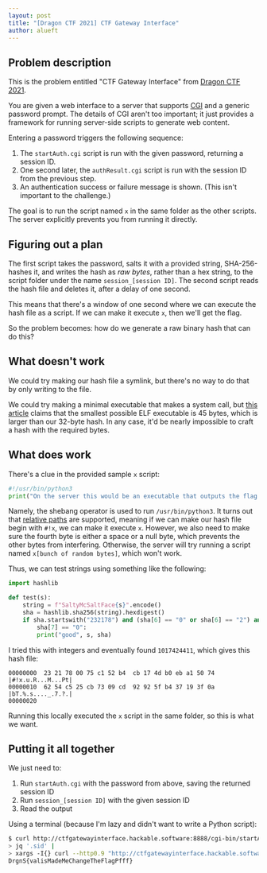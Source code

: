 ```yaml
---
layout: post
title: "[Dragon CTF 2021] CTF Gateway Interface"
author: alueft
---
```


## Problem description

This is the problem entitled "CTF Gateway Interface" from
[Dragon CTF 2021](https://ctftime.org/event/1457).

You are given a web interface to a server that supports
[CGI](https://en.wikipedia.org/wiki/Common_Gateway_Interface) and a generic
password prompt. The details of CGI aren't too important; it just provides a
framework for running server-side scripts to generate web content.

Entering a password triggers the following sequence:

1. The `startAuth.cgi` script is run with the given password, returning a
   session ID.
1. One second later, the `authResult.cgi` script is run with the session ID from
   the previous step.
1. An authentication success or failure message is shown. (This isn't
   important to the challenge.)

The goal is to run the script named `x` in the same folder as the other scripts.
The server explicitly prevents you from running it directly.

## Figuring out a plan

The first script takes the password, salts it with a provided string,
SHA-256-hashes it, and writes the hash as *raw bytes*, rather than a hex string,
to the script folder under the name `session_[session ID]`. The second script
reads the hash file and deletes it, after a delay of one second.

This means that there's a window of one second where we can execute the hash
file as a script. If we can make it execute `x`, then we'll get the flag.

So the problem becomes: how do we generate a raw binary hash that can do this?

## What doesn't work

We could try making our hash file a symlink, but there's no way to do that by
only writing to the file.

We could try making a minimal executable that makes a system call, but
[this article](https://www.muppetlabs.com/~breadbox/software/tiny/teensy.html)
claims that the smallest possible ELF executable is 45 bytes, which is larger
than our 32-byte hash. In any case, it'd be nearly impossible to craft a hash
with the required bytes.

## What does work

There's a clue in the provided sample `x` script:

```python
#!/usr/bin/python3
print("On the server this would be an executable that outputs the flag.")
```

Namely, the shebang operator is used to run `/usr/bin/python3`. It turns out
that
[relative paths](https://en.wikipedia.org/wiki/Shebang_(Unix)#Program_location)
are supported, meaning if we can make our hash file begin with `#!x`, we can
make it execute `x`. However, we also need to make sure the fourth byte is
either a space or a null byte, which prevents the other bytes from interfering.
Otherwise, the server will try running a script named `x[bunch of random
bytes]`, which won't work.

Thus, we can test strings using something like the following:

```python
import hashlib

def test(s):
    string = f"SaltyMcSaltFace{s}".encode()
    sha = hashlib.sha256(string).hexdigest()
    if sha.startswith("232178") and (sha[6] == "0" or sha[6] == "2") and \
        sha[7] == "0":
        print("good", s, sha)
```

I tried this with integers and eventually found `1017424411`, which gives this
hash file:

```
00000000  23 21 78 00 75 c1 52 b4  cb 17 4d b0 eb a1 50 74  |#!x.u.R...M...Pt|
00000010  62 54 c5 25 cb 73 09 cd  92 92 5f b4 37 19 3f 0a  |bT.%.s...._.7.?.|
00000020
```

Running this locally executed the `x` script in the same folder, so this is what
we want.

## Putting it all together

We just need to:

1. Run `startAuth.cgi` with the password from above, saving the returned session
   ID
1. Run `session_[session ID]` with the given session ID
1. Read the output

Using a terminal (because I'm lazy and didn't want to write a Python script):

```sh
$ curl http://ctfgatewayinterface.hackable.software:8888/cgi-bin/startAuth.cgi?password=1017424411 2>/dev/null |
> jq '.sid' |
> xargs -I{} curl --http0.9 "http://ctfgatewayinterface.hackable.software:8888/cgi-bin/session_{}"
DrgnS{valisMadeMeChangeTheFlagPfff}
```

